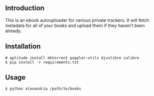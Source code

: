 ## Introduction

This is an ebook autouploader for various private trackers. It will
fetch metadata for all of your books and upload them if they haven't
been already.

## Installation

```
# aptitude install mktorrent poppler-utils djvulibre calibre
$ pip install -r requirements.txt
```

## Usage

```
$ python alexandria /path/to/books
```

